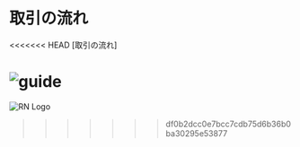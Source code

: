 ﻿# 取引の流れ

<<<<<<< HEAD
[取引の流れ]

![guide](https://raw.githubusercontent.com/sendroidsFamily/useGuides/master/images/guide.png)
=======
![RN Logo](https://dl.dropboxusercontent.com/s/95kuog1ngpvn1x2/%E5%8F%96%E5%BC%95%E3%81%AE%E6%B5%81%E3%82%8C.jpg)
>>>>>>> df0b2dcc0e7bcc7cdb75d6b36b0ba30295e53877

